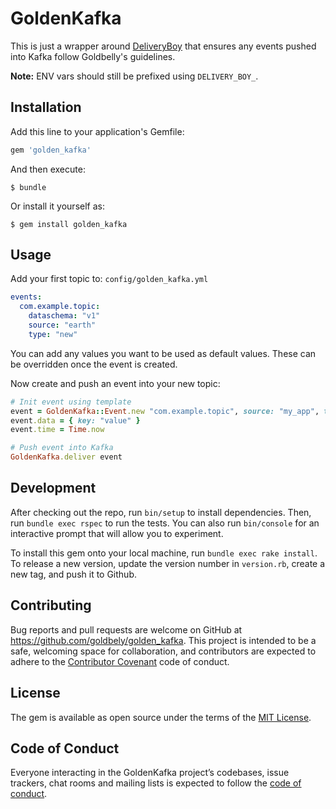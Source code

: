 # GoldenKafka

This is just a wrapper around [DeliveryBoy](https://github.com/zendesk/delivery_boy) that ensures any events pushed into Kafka follow Goldbelly's guidelines.

**Note:** ENV vars should still be prefixed using `DELIVERY_BOY_`.

## Installation

Add this line to your application's Gemfile:

```ruby
gem 'golden_kafka'
```

And then execute:

    $ bundle

Or install it yourself as:

    $ gem install golden_kafka

## Usage

Add your first topic to: `config/golden_kafka.yml`

```yml
events:
  com.example.topic:
    dataschema: "v1"
    source: "earth"
    type: "new"
```

You can add any values you want to be used as default values. These can be overridden once the event is created.

Now create and push an event into your new topic:

```ruby
# Init event using template
event = GoldenKafka::Event.new "com.example.topic", source: "my_app", type: "created"
event.data = { key: "value" }
event.time = Time.now

# Push event into Kafka
GoldenKafka.deliver event
```

## Development

After checking out the repo, run `bin/setup` to install dependencies. Then, run `bundle exec rspec` to run the tests. You can also run `bin/console` for an interactive prompt that will allow you to experiment.

To install this gem onto your local machine, run `bundle exec rake install`. To release a new version, update the version number in `version.rb`, create a new tag, and push it to Github.

## Contributing

Bug reports and pull requests are welcome on GitHub at https://github.com/goldbely/golden_kafka. This project is intended to be a safe, welcoming space for collaboration, and contributors are expected to adhere to the [Contributor Covenant](http://contributor-covenant.org) code of conduct.

## License

The gem is available as open source under the terms of the [MIT License](https://opensource.org/licenses/MIT).

## Code of Conduct

Everyone interacting in the GoldenKafka project’s codebases, issue trackers, chat rooms and mailing lists is expected to follow the [code of conduct](https://github.com/goldbely/golden_kafka/blob/master/CODE_OF_CONDUCT.md).

